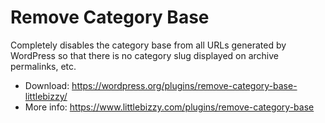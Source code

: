# Remove Category Base

Completely disables the category base from all URLs generated by WordPress so that there is no category slug displayed on archive permalinks, etc. 

* Download: https://wordpress.org/plugins/remove-category-base-littlebizzy/
* More info: https://www.littlebizzy.com/plugins/remove-category-base
